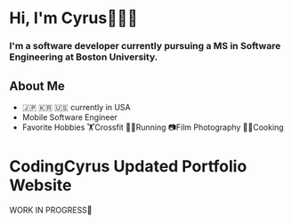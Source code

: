 # Hi, I'm Cyrus👋👨‍💻 
### I'm a software developer currently pursuing a MS in Software Engineering at Boston University.

## About Me
- 🇯🇵 🇰🇷 🇺🇸 currently in USA
- Mobile Software Engineer
- Favorite Hobbies 🏋️‍Crossfit 🏃‍♂️Running 📷Film Photography 👨‍🍳Cooking

# CodingCyrus Updated Portfolio Website
WORK IN PROGRESS🚧
